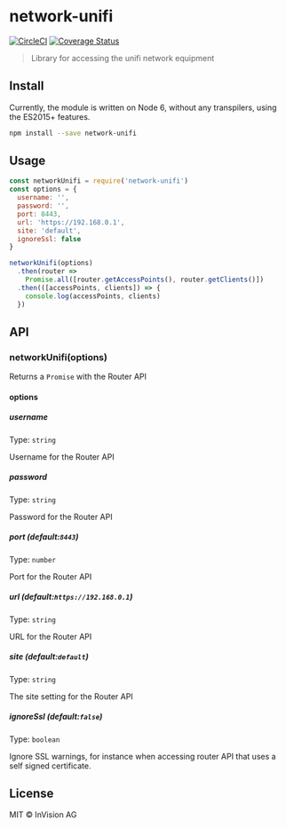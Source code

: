 # network-unifi
[![CircleCI](https://circleci.com/gh/danielheth/network-unifi.svg?style=svg)](https://circleci.com/gh/danielheth/network-unifi) [![Coverage Status](https://coveralls.io/repos/github/danielheth/network-unifi/badge.svg?branch=master)](https://coveralls.io/github/danielheth/network-unifi?branch=master)

> Library for accessing the unifi network equipment

## Install

Currently, the module is written on Node 6, without any transpilers, using the
ES2015+ features.

``` sh
npm install --save network-unifi
```

## Usage

``` javascript
const networkUnifi = require('network-unifi')
const options = {
  username: '',
  password: '',
  port: 8443,
  url: 'https://192.168.0.1',
  site: 'default',
  ignoreSsl: false
}

networkUnifi(options)
  .then(router =>
    Promise.all([router.getAccessPoints(), router.getClients()])
  .then(([accessPoints, clients]) => {
    console.log(accessPoints, clients)
  })
```

## API

### networkUnifi(options)

Returns a `Promise` with the Router API

#### options

##### username

Type: `string`

Username for the Router API

##### password

Type: `string`

Password for the Router API


##### port (default:`8443`)

Type: `number`

Port for the Router API


##### url (default:`https://192.168.0.1`)

Type: `string`

URL for the Router API

##### site (default:`default`)

Type: `string`

The site setting for the Router API

##### ignoreSsl (default:`false`)

Type: `boolean`

Ignore SSL warnings, for instance when accessing router API that uses a self signed certificate.

## License

MIT © InVision AG
